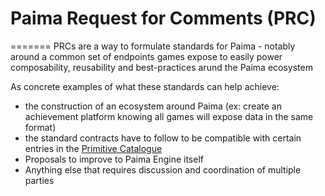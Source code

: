 # Paima Request for Comments (PRC)

=======
PRCs are a way to formulate standards for Paima - notably around a common set of endpoints games expose to easily power composability, reusability and best-practices arund the Paima ecosystem

As concrete examples of what these standards can help achieve:
- the construction of an ecosystem around Paima (ex: create an achievement platform knowing all games will expose data in the same format)
- the standard contracts have to follow to be compatible with certain entries in the [Primitive Catalogue](https://docs.paimastudios.com/home/react-to-events/primitive-catalogue/introduction)
- Proposals to improve to Paima Engine itself
- Anything else that requires discussion and coordination of multiple parties
